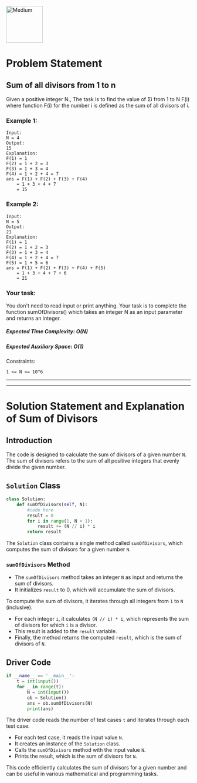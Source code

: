<img align="center" alt="Medium" height=100 widhth=100   src="https://upload.wikimedia.org/wikipedia/commons/thumb/4/43/GeeksforGeeks.svg/1200px-GeeksforGeeks.svg.png"/>

# Problem Statement

## Sum of all divisors from 1 to n
Given a positive integer N., The task is to find the value of Σi from 1 to N F(i) where function F(i) for the number i is defined as the sum of all divisors of i.

### Example 1:


```
Input:
N = 4
Output:
15
Explanation:
F(1) = 1
F(2) = 1 + 2 = 3
F(3) = 1 + 3 = 4
F(4) = 1 + 2 + 4 = 7
ans = F(1) + F(2) + F(3) + F(4)
    = 1 + 3 + 4 + 7
    = 15
```

### Example 2:

```
Input:
N = 5
Output:
21
Explanation:
F(1) = 1
F(2) = 1 + 2 = 3
F(3) = 1 + 3 = 4
F(4) = 1 + 2 + 4 = 7
F(5) = 1 + 5 = 6
ans = F(1) + F(2) + F(3) + F(4) + F(5)
    = 1 + 3 + 4 + 7 + 6
    = 21
```

### Your task:
You don't need to read input or print anything. Your task is to complete the function sumOfDivisors() which takes an integer N as an input parameter and returns an integer.


##### Expected Time Complexity: O(N)

##### Expected Auxiliary Space: O(1)

Constraints:
```
1 <= N <= 10^6
```

___
___




# Solution Statement and Explanation of Sum of Divisors


## Introduction
The code is designed to calculate the sum of divisors of a given number ``N``. The sum of divisors refers to the sum of all positive integers that evenly divide the given number.

## `Solution` Class
```python
class Solution:
    def sumOfDivisors(self, N):
    	#code here 
        result = 0
        for i in range(1, N + 1):
            result += (N // i) * i
        return result
```

The `Solution` class contains a single method called `sumOfDivisors`, which computes the sum of divisors for a given number `N`.

### `sumOfDivisors` Method
- The `sumOfDivisors` method takes an integer `N` as input and returns the sum of divisors.
- It initializes `result` to 0, which will accumulate the sum of divisors.

To compute the sum of divisors, it iterates through all integers from `1` to `N` (inclusive).
- For each integer `i`, it calculates `(N // i) * i`, which represents the sum of divisors for which `i` is a divisor.
- This result is added to the `result` variable.
- Finally, the method returns the computed `result`, which is the sum of divisors of `N`.

## Driver Code
```python
if __name__ == '__main__': 
    t = int(input())
    for _ in range(t):
        N = int(input())
        ob = Solution()
        ans = ob.sumOfDivisors(N)
        print(ans)
```

The driver code reads the number of test cases `t` and iterates through each test case.
- For each test case, it reads the input value `N`.
- It creates an instance of the `Solution` class.
- Calls the `sumOfDivisors` method with the input value `N`.
- Prints the result, which is the sum of divisors for `N`.

This code efficiently calculates the sum of divisors for a given number and can be useful in various mathematical and programming tasks.